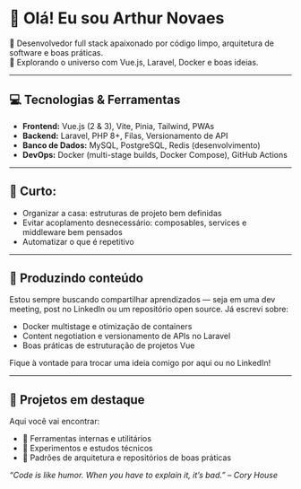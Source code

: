 # 👋 Olá! Eu sou Arthur Novaes

🎯 Desenvolvedor full stack apaixonado por código limpo, arquitetura de software e boas práticas.  
🚀 Explorando o universo com Vue.js, Laravel, Docker e boas ideias.

---

## 💻 Tecnologias & Ferramentas
- **Frontend:** Vue.js (2 & 3), Vite, Pinia, Tailwind, PWAs
- **Backend:** Laravel, PHP 8+, Filas, Versionamento de API
- **Banco de Dados:** MySQL, PostgreSQL, Redis (desenvolvimento)
- **DevOps:** Docker (multi-stage builds, Docker Compose), GitHub Actions

---

## 🧠 Curto:
- Organizar a casa: estruturas de projeto bem definidas
- Evitar acoplamento desnecessário: composables, services e middleware bem pensados
- Automatizar o que é repetitivo

---

## 📘 Produzindo conteúdo
Estou sempre buscando compartilhar aprendizados — seja em uma dev meeting, post no LinkedIn ou um repositório open source. Já escrevi sobre:
- Docker multistage e otimização de containers
- Content negotiation e versionamento de APIs no Laravel
- Boas práticas de estruturação de projetos Vue

Fique à vontade para trocar uma ideia comigo por aqui ou no LinkedIn!

---

## 📌 Projetos em destaque
Aqui você vai encontrar:
- 🔧 Ferramentas internas e utilitários
- 🧪 Experimentos e estudos técnicos
- 🧱 Padrões de arquitetura e repositórios de boas práticas

_“Code is like humor. When you have to explain it, it’s bad.” – Cory House_
